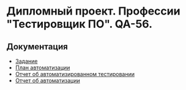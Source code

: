 # Дипломный проект. Профессии "Тестировщик ПО". QA-56.
##
## Документация
* [Задание](documents/README.md)
* [План автоматизации](documents/PLAN.md)
* [Отчет об автоматизированном тестировании](documents/REPORT.md)
* [Отчет об автоматизации](dociments/FINAL_REPORT.md)
